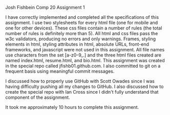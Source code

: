Josh Fishbein	Comp 20		Assignment 1

I have correctly implemented and completed all the specifications of this
assignment. I use two stylesheets for every html file (one for mobile and
one for other devices). These css files contain a number of rules (the total
number of rules is definitely more than 5). All html and css files pass the
w3c validators, producing no errors and only warnings. Frames, styling
elements in html, styling attributes in html, absolute URLs, front-end
frameworks, and javascript were not used in this assignment. All file
names use characters from the set [a-z0-9_.] and the three html files
created are named index.html, resume.html, and bio.html. This
assignment was created in the special repo called jfishb01.github.com.
I also committed to git on a frequent basis using meaningful commit
messages.

I discussed how to properly use GitHub with Scott Owades since I was
having difficulty pushing all my changes to GitHub. I also discussed
how to create the special repo with Ian Cross since I didn't fully
understand that component of the assignment.

It took me approximately 10 hours to complete this assignment.